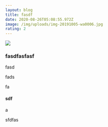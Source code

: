 ```yaml
---
layout: blog
title: fasdf
date: 2020-08-26T05:08:55.972Z
image: /img/uploads/img-20191005-wa0006.jpg
rating: 2
---
```

![](/img/uploads/img-20191005-wa0006.jpg)

### fasdfasfasf

fasd

fads

fa

#### sdf

a

sfdfas